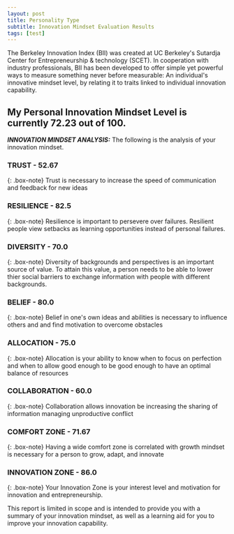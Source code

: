 ```yaml
---
layout: post
title: Personality Type
subtitle: Innovation Mindset Evaluation Results
tags: [test]
---
```


The Berkeley Innovation Index (BII) was created at UC Berkeley's Sutardja Center for Entrepreneurship & technology (SCET). In cooperation with industry professionals, BII has been developed to offer simple yet powerful ways to measure something never before measurable: An individual's innovative mindset level, by relating it to traits linked to individual innovation capability.

## My Personal Innovation Mindset Level is currently 72.23 out of 100.



***INNOVATION MINDSET ANALYSIS:***
The following is the analysis of your innovation mindset. 


### TRUST - 52.67
{: .box-note}
Trust is necessary to increase the speed of communication and feedback for new ideas

### RESILIENCE - 82.5
{: .box-note}
Resilience is important to persevere over failures. Resilient people view setbacks as learning opportunities instead of personal failures.

### DIVERSITY - 70.0
{: .box-note}
Diversity of backgrounds and perspectives is an important source of value. To attain this value, a person needs to be able to lower thier social barriers to exchange information with people with different backgrounds.

### BELIEF - 80.0
{: .box-note}
Belief in one's own ideas and abilities is necessary to influence others and and find motivation to overcome obstacles

### ALLOCATION - 75.0
{: .box-note}
Allocation is your ability to know when to focus on perfection and when to allow good enough to be good enough to have an optimal balance of resources

### COLLABORATION - 60.0
{: .box-note}
Collaboration allows innovation be increasing the sharing of information managing unproductive conflict

### COMFORT ZONE - 71.67
{: .box-note}
Having a wide comfort zone is correlated with growth mindset is necessary for a person to grow, adapt, and innovate

### INNOVATION ZONE - 86.0
{: .box-note}
Your Innovation Zone is your interest level and motivation for innovation and entrepreneurship.

This report is limited in scope and is intended to provide you with a summary of your innovation mindset, as well as a learning aid for you to improve your innovation capability.
